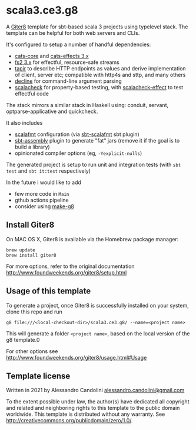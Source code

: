 # scala3.ce3.g8

A [Giter8][g8] template for sbt-based scala 3 projects using typelevel stack. The template can be helpful for both web servers and CLIs. 

It's configured to setup a number of handful dependencies: 
* [cats-core](https://typelevel.org/cats/) and [cats-effects 3.x](https://typelevel.org/cats-effect/)
* [fs2 3.x](https://fs2.io/) for effectful, resource-safe streams 
* [tapir](https://tapir.softwaremill.com/en/latest/) to describe HTTP endpoints as values and derive implementation of client, server etc; compatible with http4s and sttp, and many others 
* [decline](https://ben.kirw.in/decline/) for command-line argument parsing 
* [scalacheck](https://www.scalacheck.org/) for property-based testing, with [scalacheck-effect](https://github.com/typelevel/scalacheck-effect) to test effectful code 

The stack mirrors a similar stack in Haskell using: conduit, servant, optparse-applicative and quickcheck. 

It also includes 
* [scalafmt](https://scalameta.org/scalafmt/) configuration (via [sbt-scalafmt](https://github.com/scalameta/sbt-scalafmt) sbt plugin)
* [sbt-assembly](https://github.com/sbt/sbt-assembly) plugin to generate "fat" jars (remove it if the goal is to build a library)
* opinionated compiler options (eg, `-Yexplicit-nulls`) 


The generated project is setup to run unit and integration tests (with `sbt test` and `sbt it:test` respectively) 

In the future i would like to add 
* few more code in `Main`
* gthub actions pipeline
* consider using [make-g8](https://github.com/arturopala/make-it-g8)

## Install Giter8

On MAC OS X, Giter8 is available via the Homebrew package manager:
```
brew update
brew install giter8
```

For more options, refer to the original documentation http://www.foundweekends.org/giter8/setup.html

## Usage of this template

To generate a project, once Giter8 is successfully installed on your system, clone this repo and run
```
g8 file:///<local-checkout-dir>/scala3.ce3.g8/ --name=<project name>
```

This will generate a folder `<project name>`, based on the local version of the g8 template.0

For other options see http://www.foundweekends.org/giter8/usage.html#Usage

Template license
----------------
Written in 2021 by Alessandro Candolini alessandro.candolini@gmail.com

To the extent possible under law, the author(s) have dedicated all copyright and related
and neighboring rights to this template to the public domain worldwide.
This template is distributed without any warranty. See <http://creativecommons.org/publicdomain/zero/1.0/>.

[g8]: http://www.foundweekends.org/giter8/
